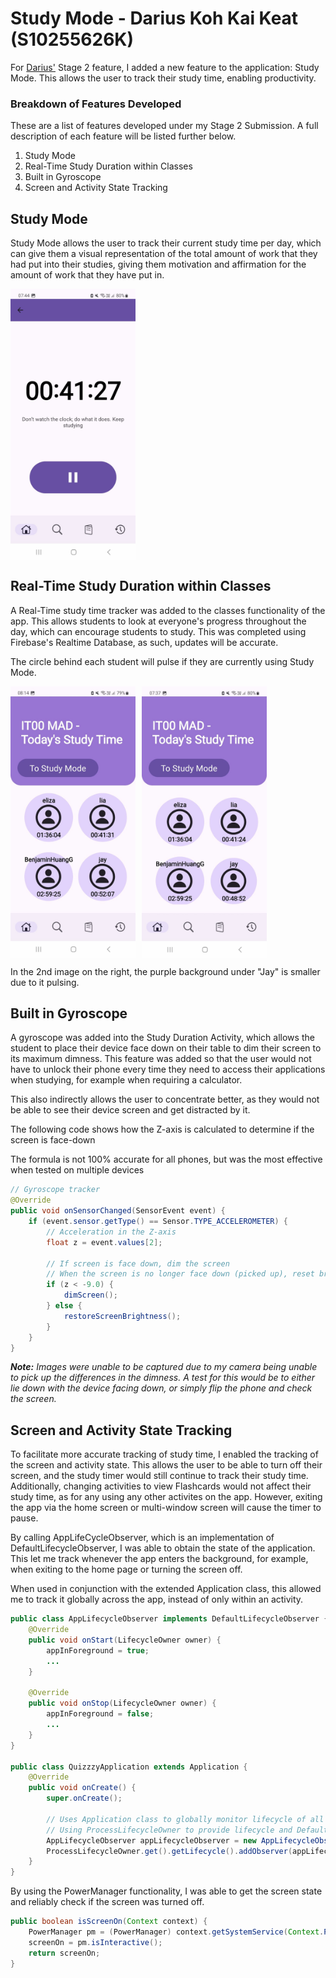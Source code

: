 # Study Mode - Darius Koh Kai Keat (S10255626K)
For [Darius'](https://github.com/dariusKoh) Stage 2 feature, I added a new feature to the application: Study Mode. This allows the user to track their study time, enabling productivity.

### Breakdown of Features Developed
These are a list of features developed under my Stage 2 Submission. A full description of each feature will be listed further below.
1. Study Mode
2. Real-Time Study Duration within Classes 
3. Built in Gyroscope 
4. Screen and Activity State Tracking


## Study Mode
Study Mode allows the user to track their current study time per day, which can give them a visual representation of the total amount of work that they had put into their studies, giving them motivation and affirmation for the amount of work that they have put in.

<div style="display: flex; gap: 10px;">
   <img src="../../images/StudyMode.jpg" alt="Image of Study Mode" style="width: 200px; height: auto;">
</div>

## Real-Time Study Duration within Classes
A Real-Time study time tracker was added to the classes functionality of the app. This allows students to look at everyone's progress throughout the day, which can encourage students to study. This was completed using Firebase's Realtime Database, as such, updates will be accurate.

The circle behind each student will pulse if they are currently using Study Mode.

<div style="display: flex; gap: 10px;">
   <img src="../../images/StudyModeClassesNormalBackground.jpg" alt="Image of Study Mode implemented to Classes" style="width: 200px; height: auto;">
   <img src="../../images/StudyModeClassesSmallBackground.jpg" alt="Image of Pulsing Background in Classes" style="width: 200px; height: auto;">
</div>

In the 2nd image on the right, the purple background under "Jay" is smaller due to it pulsing.

## Built in Gyroscope
A gyroscope was added into the Study Duration Activity, which allows the student to place their device face down on their table to dim their screen to its maximum dimness. This feature was added so that the user would not have to unlock their phone every time they need to access their applications when studying, for example when requiring a calculator.

This also indirectly allows the user to concentrate better, as they would not be able to see their device screen and get distracted by it.

The following code shows how the Z-axis is calculated to determine if the screen is face-down

The formula is not 100% accurate for all phones, but was the most effective when tested on multiple devices
```java
// Gyroscope tracker
@Override
public void onSensorChanged(SensorEvent event) {
    if (event.sensor.getType() == Sensor.TYPE_ACCELEROMETER) {
        // Acceleration in the Z-axis
        float z = event.values[2];

        // If screen is face down, dim the screen
        // When the screen is no longer face down (picked up), reset brightness
        if (z < -9.0) {
            dimScreen();
        } else {
            restoreScreenBrightness();
        }
    }
}
```
_**Note:** Images were unable to be captured due to my camera being unable to pick up the differences in the dimness. A test for this would be to either lie down with the device facing down, or simply flip the phone and check the screen._

## Screen and Activity State Tracking
To facilitate more accurate tracking of study time, I enabled the tracking of the screen and activity state. This allows the user to be able to turn off their screen, and the study timer would still continue to track their study time. Additionally, changing activities to view Flashcards would not affect their study time, as for any using any other activites on the app. However, exiting the app via the home screen or multi-window screen will cause the timer to pause.

By calling AppLifeCycleObserver, which is an implementation of DefaultLifecycleObserver, I was able to obtain the state of the application. This let me track whenever the app enters the background, for example, when exiting to the home page or turning the screen off.

When used in conjunction with the extended Application class, this allowed me to track it globally across the app, instead of only within an activity.
```java
public class AppLifecycleObserver implements DefaultLifecycleObserver {
    @Override
    public void onStart(LifecycleOwner owner) {
        appInForeground = true;
        ...
    }

    @Override
    public void onStop(LifecycleOwner owner) {
        appInForeground = false;
        ...
    }
}

public class QuizzzyApplication extends Application { 
    @Override
    public void onCreate() {
        super.onCreate();

        // Uses Application class to globally monitor lifecycle of all activites
        // Using ProcessLifecycleOwner to provide lifecycle and DefaultLifecycleObserver to monitor lifecycle events
        AppLifecycleObserver appLifecycleObserver = new AppLifecycleObserver();
        ProcessLifecycleOwner.get().getLifecycle().addObserver(appLifecycleObserver);
    }
}
```

By using the PowerManager functionality, I was able to get the screen state and reliably check if the screen was turned off.
```java
public boolean isScreenOn(Context context) {
    PowerManager pm = (PowerManager) context.getSystemService(Context.POWER_SERVICE);
    screenOn = pm.isInteractive();
    return screenOn;
}
```
